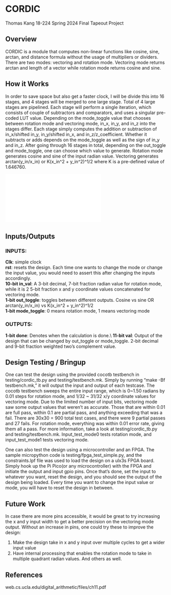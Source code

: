 # CORDIC

Thomas Kang
18-224 Spring 2024 Final Tapeout Project

## Overview

CORDIC is a module that computes non-linear functions like cosine, sine, arctan, and distance formula without the usage of multipliers or dividers. There are two modes: vectoring and rotation mode. Vectoring mode returns arctan and length of a vector while rotation mode returns cosine and sine. 

## How it Works

In order to save space but also get a faster clock, I will be divide this into 16 stages, and 4 stages will be merged to one large stage. Total of 4 large stages are pipelined. 
Each stage will perform a single iteration, which consists of couple of subtractors and comparators, and uses a singular pre-coded LUT value. Depending on the mode_toggle value that chooses between rotation mode and vectoring mode, in_x, in_y, and in_z into the stages differ. Each stage simply computes the addition or subtraction of in_x/shifted in_y, in_y/shifted in_x, and in_z/z_coefficient. Whether it subtracts or adds depends on the mode_toggle as well as the sign of in_y and in_z. 
After going through 16 stages in total, depending on the out_toggle and mode_toggle, one can choose which value to generate. Rotation mode generates cosine and sine of the input radian value. Vectoring generates arctan(y_in/x_in) or K(x_in^2 + y_in^2)^1/2 where K is a pre-defined value of 1.646760. 


![](docs/CORDIC_diagram.pdf)

## Inputs/Outputs

### INPUTS:
**Clk**: simple clock\
**rst**: resets the design. Each time one wants to change the mode or change the input value, you would need to assert this after changing the inputs accordingly.\
**10-bit in_val**: A 3-bit decimal, 7-bit fraction radian value for rotation mode, while it is 2 5-bit fraction x and y coordinate values concatenated for vectoring mode.\
**1-bit out_toggle**: toggles between different outputs. Cosine vs sine OR arctan(y_in/x_in) vs K(x_in^2 + y_in^2)^1/2\
**1-bit mode_toggle**: 0 means rotation mode, 1 means vectoring mode

### OUTPUTS:
**1-bit done**: Denotes when the calculation is done.\ 
**11-bit val**: Output of the design that can be changed by out_toggle or mode_toggle. 2-bit decimal and 9-bit fraction weighted two’s complement value. 

## Design Testing / Bringup

One can test the design using the provided cocotb testbench in testing/cordic_tb.py and testing/testbench.mk. Simply by running “make -Bf testbench.mk,” it will output the input and output of each testcase. The cocotb testbench sweeps the entire input range, which is 0~1.50 radians by 0.01 steps for rotation mode, and 1/32 ~ 31/32 x/y coordinate values for vectoring mode. Due to the limited number of input bits, vectoring mode saw some output values that weren’t as accurate. Those that are within 0.01 are full pass, within 0.1 are partial pass, and anything exceeding that was a fail. There are 30x30 = 900 total test cases, and there were 9 partial passes and 27 fails. For rotation mode, everything was within 0.01 error rate, giving them all a pass. For more information, take a look at testing/cordic_tb.py and testing/testbench.mk. Input_test_mode0 tests rotation mode, and input_test_mode1 tests vectoring mode.

One can also test the design using a microcontroller and an FPGA. The sample micropython code is testing/fpga_test_simple.py, and the constraints.lpf file was used to load the design on a ulx3s FPGA board. Simply hook up the Pi Pico(or any microcontroller) with the FPGA and initiate the output and input gpio pins. Once that’s done, set the input to whatever you want, reset the design, and you should see the output of the design being loaded. Every time you want to change the input value or mode, you will have to reset the design in between.

## Future Work
In case there are more pins accessible, it would be great to try increasing the x and y input width to get a better precision on the vectoring mode output. 
Without an increase in pins, one could try these to improve the design:
1) Make the design take in x and y input over multiple cycles to get a wider input value
2) Have internal processing that enables the rotation mode to take in multiple quadrant radian values. 
And others as well.

## References
web.cs.ucla.edu/digital_arithmetic/files/ch11.pdf

